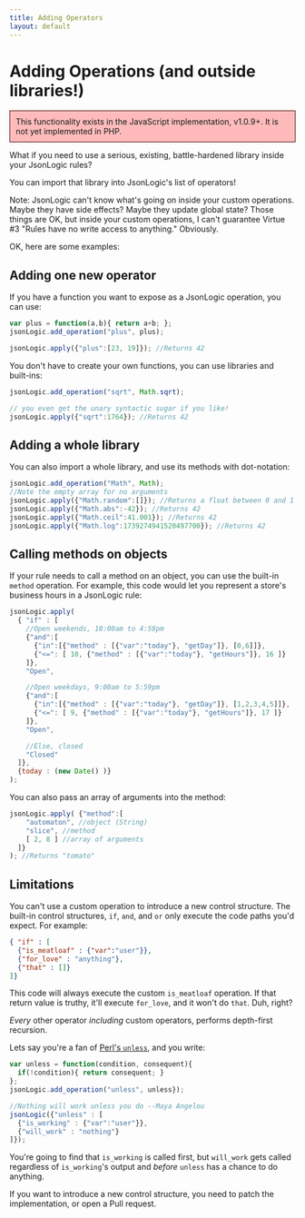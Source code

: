 ```yaml
---
title: Adding Operators
layout: default
---
```


# Adding Operations (and outside libraries!)

<div style="border:1px solid #440000; background:#FFbbbb;padding:10px;margin-bottom:1em;">
This functionality exists in the JavaScript implementation, v1.0.9+.  It is not yet implemented in PHP.
</div>

What if you need to use a serious, existing, battle-hardened library inside your JsonLogic rules?

You can import that library into JsonLogic's list of operators!

Note: JsonLogic can't know what's going on inside your custom operations. Maybe they have side effects? Maybe they update global state?  Those things are OK, but inside your custom operations, I can't guarantee Virtue #3 "Rules have no write access to anything."  Obviously.

OK, here are some examples:

## Adding one new operator

If you have a function you want to expose as a JsonLogic operation, you can use:

```js
var plus = function(a,b){ return a+b; };
jsonLogic.add_operation("plus", plus);

jsonLogic.apply({"plus":[23, 19]}); //Returns 42
```

You don't have to create your own functions, you can use libraries and built-ins:

```js
jsonLogic.add_operation("sqrt", Math.sqrt);

// you even get the unary syntactic sugar if you like!
jsonLogic.apply({"sqrt":1764}); //Returns 42
```

## Adding a whole library

You can also import a whole library, and use its methods with dot-notation:

```js
jsonLogic.add_operation("Math", Math);
//Note the empty array for no arguments
jsonLogic.apply({"Math.random":[]}); //Returns a float between 0 and 1
jsonLogic.apply({"Math.abs":-42}); //Returns 42
jsonLogic.apply({"Math.ceil":41.001}); //Returns 42
jsonLogic.apply({"Math.log":1739274941520497700}); //Returns 42
```

## Calling methods on objects

If your rule needs to call a method on an object, you can use the built-in `method` operation. For example, this code would let you represent a store's business hours in a JsonLogic rule:

```js
jsonLogic.apply(
  { "if" : [
    //Open weekends, 10:00am to 4:59pm
    {"and":[
      {"in":[{"method" : [{"var":"today"}, "getDay"]}, [0,6]]},
      {"<=": [ 10, {"method" : [{"var":"today"}, "getHours"]}, 16 ]}
    ]},
    "Open",

    //Open weekdays, 9:00am to 5:59pm
    {"and":[
      {"in":[{"method" : [{"var":"today"}, "getDay"]}, [1,2,3,4,5]]},
      {"<=": [ 9, {"method" : [{"var":"today"}, "getHours"]}, 17 ]}
    ]},
    "Open",

    //Else, closed
    "Closed"
  ]},
  {today : (new Date() )}
);
```

You can also pass an array of arguments into the method:

```js
jsonLogic.apply( {"method":[
    "automaton", //object (String)
    "slice", //method
    [ 2, 8 ] //array of arguments
  ]}
); //Returns "tomato"
```


## Limitations

You can't use a custom operation to introduce a new control structure. The built-in control structures, `if`, `and`, and `or` only execute the code paths you'd expect. For example:

```json
{ "if" : [
  {"is_meatloaf" : {"var":"user"}},
  {"for_love" : "anything"},
  {"that" : []}
]}
```

This code will always execute the custom `is_meatloaf` operation. If that return value is truthy, it'll execute `for_love`, and it won't do `that`. Duh, right?

*Every* other operator *including* custom operators, performs depth-first recursion.

Lets say you're a fan of [Perl's `unless`](http://www.perltutorial.org/perl-unless/), and you write:

```js
var unless = function(condition, consequent){
  if(!condition){ return consequent; }
};
jsonLogic.add_operation("unless", unless});

//Nothing will work unless you do --Maya Angelou
jsonLogic({"unless" : [
  {"is_working" : {"var":"user"}},
  {"will_work" : "nothing"}
]});
```

You're going to find that `is_working` is called first, but `will_work` gets called regardless of `is_working`'s output and *before* `unless` has a chance to do anything.

If you want to introduce a new control structure, you need to patch the implementation, or open a Pull request.

